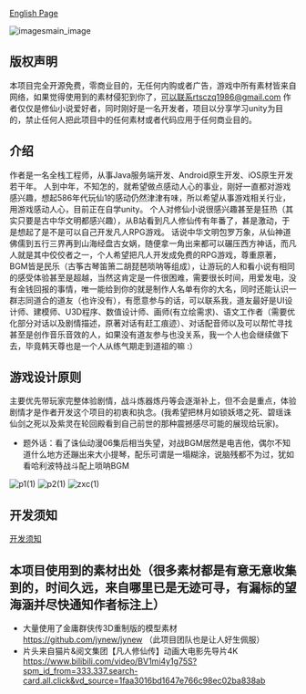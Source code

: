 [English Page](https://github.com/rtsbtx/FanRen/wiki/Notice-:-copyright-statement)

![imagesmain_image](https://user-images.githubusercontent.com/1829123/180601524-c4c08493-2d13-47d7-b4f9-2d1622b58e6c.jpg)

## 版权声明
本项目完全开源免费，零商业目的，无任何内购或者广告，游戏中所有素材皆来自网络，如果觉得使用到的素材侵犯到你了，可以联系rtsczq1986@gmail.com
作者仅仅是修仙小说爱好者，同时刚好是一名开发者，项目以分享学习unity为目的，禁止任何人把此项目中的任何素材或者代码应用于任何商业目的。 

## 介绍
作者是一名全栈工程师，从事Java服务端开发、Android原生开发、iOS原生开发若干年。
人到中年，不知怎的，就希望做点感动人心的事业，刚好一直都对游戏感兴趣，想起586年代玩仙1的感动仍然津津有味，所以希望从事游戏相关行业，用游戏感动人心，目前正在自学unity。
个人对修仙小说很感兴趣甚至是狂热（其实只要是古中华文明都感兴趣），从B站看到凡人修仙传有年番了，甚是激动，于是想起了是不是可以自己开发凡人RPG游戏。
话说中华文明包罗万象，从仙神道佛儒到五行三界再到山海经盘古女娲，随便拿一角出来都可以碾压西方神话，而凡人就是其中佼佼者之一，个人希望把凡人开发成免费的RPG游戏，尊重原著，BGM皆是民乐（古筝古琴笛箫二胡琵琶唢呐等组成），让游玩的人和看小说有相同的感受体验甚至是超越，当然这肯定是一件很困难，需要很长时间，用爱发电，没有金钱回报的事情，唯一能给到你的就是制作人名单有你的大名，同时还能认识一群志同道合的道友（也许没有），有愿意参与的话，可以联系我，道友最好是UI设计师、建模师、U3D程序、数值设计师、画师(有立绘需求)、语文工作者（需要优化部分对话以及剧情描述，原著对话有赶工痕迹）、对话配音师以及可以帮忙寻找甚至是创作音乐音效的人，如果没有道友参与也没关系，我一个人也会继续做下去，毕竟韩天尊也是一个人从练气期走到道祖的嘛 :）

## 游戏设计原则
主要优先带玩家完整体验剧情，战斗炼器炼丹等会逐渐补上，但不会是重点，体验剧情才是作者开发这个项目的初衷和执念。(我希望把林月如锁妖塔之死、碧瑶诛仙剑之死以及紫灵在轮回殿看到自己前世的那种震撼感尽可能的展现给玩家)。

* 题外话：看了诛仙动漫06集后相当失望，对战BGM居然是电吉他，偶尔不知道什么地方还蹦出来大小提琴，配乐可谓是一塌糊涂，说脑残都不为过，犹如看哈利波特战斗配上唢呐BGM

![p1(1)](https://user-images.githubusercontent.com/1829123/183248140-1a44b46d-6b0d-4ff1-95f9-ba40f5063ddc.jpg)
![p2(1)](https://user-images.githubusercontent.com/1829123/183248144-a2b6753a-8be2-4faf-bcbf-25016d478bb1.jpg)
![zxc(1)](https://user-images.githubusercontent.com/1829123/185625007-8a49857d-526c-434d-880c-6b79152bb814.png)

## 开发须知
[开发须知](https://github.com/rtsbtx/FanRen/wiki/%E5%BC%80%E5%8F%91%E9%A1%BB%E7%9F%A5)

## 本项目使用到的素材出处（很多素材都是有意无意收集到的，时间久远，来自哪里已是无迹可寻，有漏标的望海涵并尽快通知作者标注上）
* 大量使用了金庸群侠传3D重制版的模型素材 https://github.com/jynew/jynew
（此项目团队也是让人好生佩服）
* 片头来自猫片&阅文集团【凡人修仙传】动画大电影先导片4K https://www.bilibili.com/video/BV1mi4y1g75S?spm_id_from=333.337.search-card.all.click&vd_source=1faa3016bd1647e766c98ec02ba838ab



